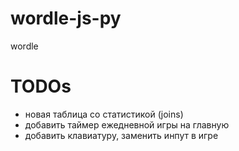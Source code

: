 # wordle-js-py
wordle

# TODOs
- новая таблица со статистикой (joins)
- добавить таймер ежедневной игры на главную
- добавить клавиатуру, заменить инпут в игре